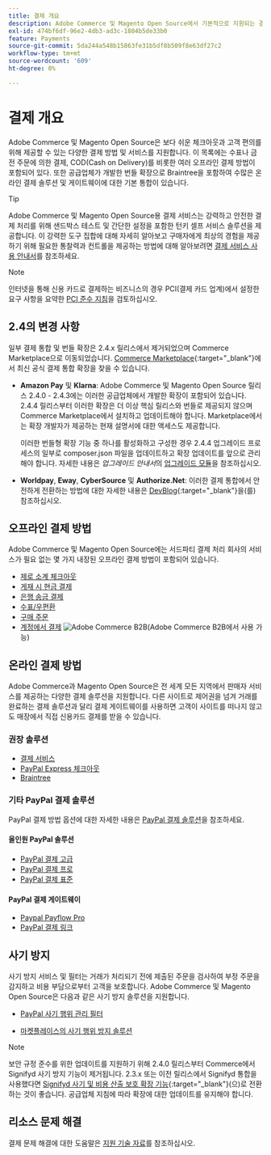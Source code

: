 ```yaml
---
title: 결제 개요
description: Adobe Commerce 및 Magento Open Source에서 기본적으로 지원되는 결제 방법 및 서비스에 대해 알아봅니다.
exl-id: 474bf6df-96e2-4db3-ad3c-1804b5de33b0
feature: Payments
source-git-commit: 5da244a548b15863fe31b5df8b509f8e63df27c2
workflow-type: tm+mt
source-wordcount: '609'
ht-degree: 0%

---
```


# 결제 개요

Adobe Commerce 및 Magento Open Source은 보다 쉬운 체크아웃과 고객 편의를 위해 제공할 수 있는 다양한 결제 방법 및 서비스를 지원합니다. 이 목록에는 수표나 금전 주문에 의한 결제, COD(Cash on Delivery)를 비롯한 여러 오프라인 결제 방법이 포함되어 있다. 또한 공급업체가 개발한 번들 확장으로 Braintree을 포함하여 수많은 온라인 결제 솔루션 및 게이트웨이에 대한 기본 통합이 있습니다.

>[!TIP]
>
>Adobe Commerce 및 Magento Open Source용 결제 서비스는 강력하고 안전한 결제 처리를 위해 샌드박스 테스트 및 간단한 설정을 포함한 턴키 셀프 서비스 솔루션을 제공합니다. 이 강력한 도구 집합에 대해 자세히 알아보고 구매자에게 최상의 경험을 제공하기 위해 필요한 통찰력과 컨트롤을 제공하는 방법에 대해 알아보려면 [결제 서비스 사용 안내서](https://experienceleague.adobe.com/docs/commerce/payment-services/guide-overview.html)를 참조하세요.

>[!NOTE]
>
>인터넷을 통해 신용 카드로 결제하는 비즈니스의 경우 PCI(결제 카드 업계)에서 설정한 요구 사항을 요약한 [PCI 준수 지침](../getting-started/compliance-pci.md)을 검토하십시오.

## 2.4의 변경 사항

일부 결제 통합 및 번들 확장은 2.4.x 릴리스에서 제거되었으며 Commerce Marketplace으로 이동되었습니다. [Commerce Marketplace](https://marketplace.magento.com/extensions/payments-security.html){:target="_blank"}에서 최신 공식 결제 통합 확장을 찾을 수 있습니다.

- **Amazon Pay** 및 **Klarna**: Adobe Commerce 및 Magento Open Source 릴리스 2.4.0 - 2.4.3에는 이러한 공급업체에서 개발한 확장이 포함되어 있습니다. 2.4.4 릴리스부터 이러한 확장은 더 이상 핵심 릴리스와 번들로 제공되지 않으며 Commerce Marketplace에서 설치하고 업데이트해야 합니다. Marketplace에서는 확장 개발자가 제공하는 현재 설명서에 대한 액세스도 제공합니다.

  이러한 번들형 확장 기능 중 하나를 활성화하고 구성한 경우 2.4.4 업그레이드 프로세스의 일부로 composer.json 파일을 업데이트하고 확장 업데이트를 앞으로 관리해야 합니다. 자세한 내용은 _업그레이드 안내서_&#x200B;의 [업그레이드 모듈](https://experienceleague.adobe.com/docs/commerce-operations/upgrade-guide/modules/upgrade.html)을 참조하십시오.

- **Worldpay**, **Eway**, **CyberSource** 및 **Authorize.Net**: 이러한 결제 통합에서 안전하게 전환하는 방법에 대한 자세한 내용은 [DevBlog](https://community.magento.com/t5/Magento-DevBlog/Deprecation-of-Magento-core-payment-integrations/ba-p/426445){:target="_blank"}을(를) 참조하십시오.

## 오프라인 결제 방법

Adobe Commerce 및 Magento Open Source에는 서드파티 결제 처리 회사의 서비스가 필요 없는 몇 가지 내장된 오프라인 결제 방법이 포함되어 있습니다.

- [제로 소계 체크아웃](zero-subtotal-checkout.md)
- [게재 시 현금 결제](cash-on-delivery.md)
- [은행 송금 결제](bank-transfer.md)
- [수표/우편환](check-money-order.md)
- [구매 주문](purchase-order.md)
- [계정에서 결제](../b2b/enable-basic-features.md#configure-payment-on-account) ![Adobe Commerce B2B](../assets/b2b.svg)(Adobe Commerce B2B에서 사용 가능)

## 온라인 결제 방법

Adobe Commerce과 Magento Open Source은 전 세계 모든 지역에서 판매자 서비스를 제공하는 다양한 결제 솔루션을 지원합니다. 다른 사이트로 제어권을 넘겨 거래를 완료하는 결제 솔루션과 달리 결제 게이트웨이를 사용하면 고객이 사이트를 떠나지 않고도 매장에서 직접 신용카드 결제를 받을 수 있습니다.

### 권장 솔루션

- [결제 서비스](https://experienceleague.adobe.com/docs/commerce/payment-services/guide-overview.html)
- [PayPal Express 체크아웃](paypal-express-checkout.md)
- [Braintree](braintree.md)

### 기타 PayPal 결제 솔루션

PayPal 결제 방법 옵션에 대한 자세한 내용은 [PayPal 결제 솔루션](paypal.md)을 참조하세요.

#### 올인원 PayPal 솔루션

- [PayPal 결제 고급](paypal-payments-advanced.md)
- [PayPal 결제 프로](paypal-payments-pro.md)
- [PayPal 결제 표준](paypal-payments-standard.md)

#### PayPal 결제 게이트웨이

- [Paypal Payflow Pro](paypal-payflow-pro.md)
- [PayPal 결제 링크](paypal-payflow-link.md)

## 사기 방지

사기 방지 서비스 및 필터는 거래가 처리되기 전에 제출된 주문을 검사하여 부정 주문을 감지하고 비용 부담으로부터 고객을 보호합니다. Adobe Commerce 및 Magento Open Source은 다음과 같은 사기 방지 솔루션을 지원합니다.

- [PayPal 사기 행위 관리 필터](paypal.md#paypal-fraud-management-filters)

- [마켓플레이스의 사기 행위 방지 솔루션][1]

>[!NOTE]
>
>보안 규정 준수를 위한 업데이트를 지원하기 위해 2.4.0 릴리스부터 Commerce에서 Signifyd 사기 방지 기능이 제거됩니다. 2.3.x 또는 이전 릴리스에서 Signifyd 통합을 사용했다면 [Signifyd 사기 및 비용 산출 보호 확장 기능](https://marketplace.magento.com/signifyd-module-connect.html){:target="_blank"}(으)로 전환하는 것이 좋습니다. 공급업체 지침에 따라 확장에 대한 업데이트를 유지해야 합니다.

## 리소스 문제 해결

결제 문제 해결에 대한 도움말은 [지원 기술 자료](https://experienceleague.adobe.com/docs/commerce-knowledge-base/kb/overview.html?lang=en)를 참조하십시오.

[1]: https://marketplace.magento.com/catalogsearch/result?q=fraud%20protection
